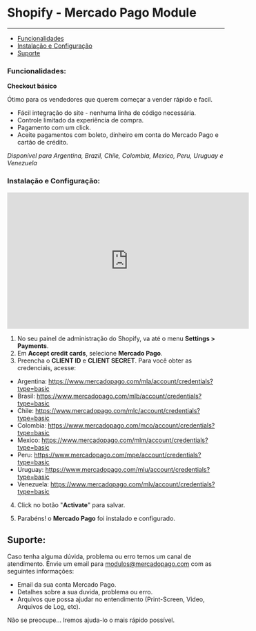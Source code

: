# Shopify - Mercado Pago Module
---

* [Funcionalidades](#Funcionalidades)
* [Instalação e Configuração](#Instalação-e-Configuração)
* [Suporte](#Suporte)

<a name="Funcionalidades"></a>
### Funcionalidades:

**Checkout básico**

Ótimo para os vendedores que querem começar a vender rápido e facil.

* Fácil integração do site - nenhuma linha de código necessária.
* Controle limitado da experiência de compra.
* Pagamento com um click.
* Aceite pagamentos com boleto, dinheiro em conta do Mercado Pago e cartão de crédito.

_Disponível para Argentina, Brazil, Chile, Colombia, Mexico, Peru, Uruguay e Venezuela_

<a name="Instalação-e-Configuração"></a>
### Instalação e Configuração:

<iframe width="560" height="315" src="https://www.youtube.com/embed/ZLINrH8WB0A" frameborder="0" allowfullscreen=""></iframe>

1. No seu painel de administração do Shopify, va até o menu **Settings > Payments**.
2. Em **Accept credit cards**, selecione **Mercado Pago**.
3. Preencha o **CLIENT ID** e **CLIENT SECRET**. Para você obter as credenciais, acesse:

  * Argentina: https://www.mercadopago.com/mla/account/credentials?type=basic
  * Brasil: https://www.mercadopago.com/mlb/account/credentials?type=basic
  * Chile: https://www.mercadopago.com/mlc/account/credentials?type=basic
  * Colombia: https://www.mercadopago.com/mco/account/credentials?type=basic
  * Mexico: https://www.mercadopago.com/mlm/account/credentials?type=basic
  * Peru: https://www.mercadopago.com/mpe/account/credentials?type=basic
  * Uruguay: https://www.mercadopago.com/mlu/account/credentials?type=basic
  * Venezuela: https://www.mercadopago.com/mlv/account/credentials?type=basic

4. Click no botão "**Activate**" para salvar.

5. Parabéns! o **Mercado Pago** foi instalado e configurado.


<a name="Suporte"></a>
## Suporte: ##

Caso tenha alguma dúvida, problema ou erro temos um canal de atendimento. 
Envie um email para modulos@mercadopago.com com as seguintes informações:

* Email da sua conta Mercado Pago.
* Detalhes sobre a sua duvida, problema ou erro.
* Arquivos que possa ajudar no entendimento (Print-Screen, Video, Arquivos de Log, etc).

Não se preocupe... Iremos ajuda-lo o mais rápido possível.